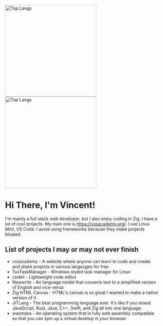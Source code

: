 <div align="left" hspace="12">
    <img width="300" src="https://github-readme-stats.vercel.app/api/top-langs/?username=vExcess&langs_count=10" alt="Top Langs">
    <br>
    <img width="300" src="https://github-readme-stats.vercel.app/api?username=vExcess" alt="Top Langs">
</div>

# Hi There, I'm Vincent!
I'm mainly a full stack web developer, but I also enjoy coding in Zig. I have a lot of cool projects. My main one is <a href="https://vxsacademy.org/" target="_blank">https://vxsacademy.org/</a>. I use Linux Mint, VS Code. I avoid using frameworks because they make projects bloated.

## List of projects I may or may not ever finish
<ul>
    <li>vxsacademy - A website where anyone can learn to code and create and share projects in various langauges for free.</li>
    <li>TuxTaskManager - Windows styled task manager for Linux</li>
    <li>codeli - Lightweight code editor</li>
    <li>Newwrite - An language model that converts text to a simplified version of English and vice-versa</li>
    <li>Zig HTML Canvas - HTML's canvas is so great I wanted to make a native version of it</li>
    <li>JITLang - The best programming language ever. It's like if you mixed JavaScript, Rust, Java, C++, Swift, and Zig all into one language.</li>
    <li>wasmdos - An operating system that is fully web assembly compatible so that you can spin up a virtual desktop in your browser</li>
</ul>
